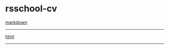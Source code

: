 # rsschool-cv
[markdown](https://salpakak.github.io/rsschool-cv/cv)
___
[html](https://GITHUB-USERNAME.github.io/rsschool-cv/)
___